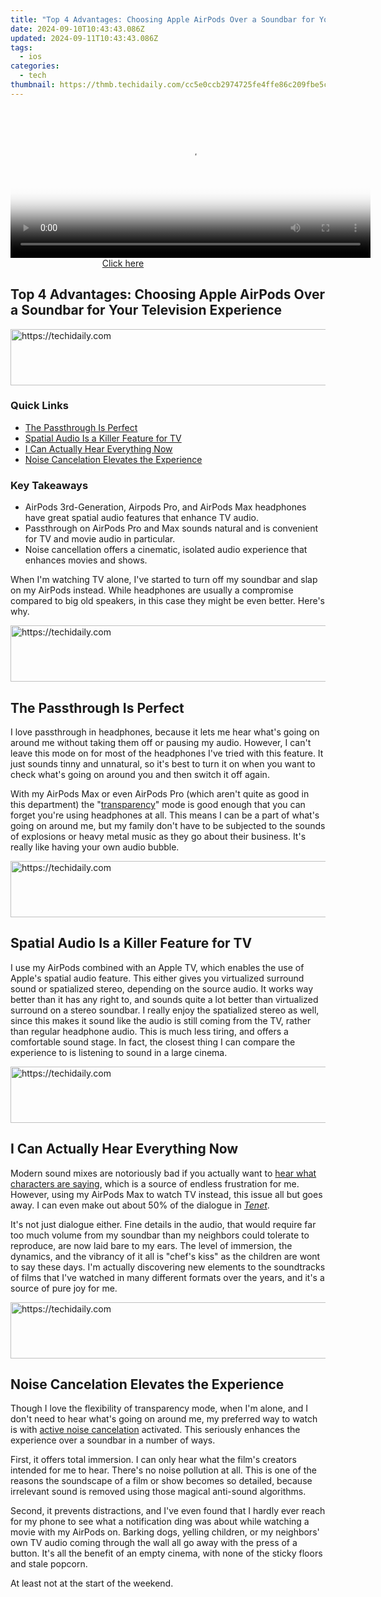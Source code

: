 ```yaml
---
title: "Top 4 Advantages: Choosing Apple AirPods Over a Soundbar for Your Television Experience"
date: 2024-09-10T10:43:43.086Z
updated: 2024-09-11T10:43:43.086Z
tags:
  - ios
categories:
  - tech
thumbnail: https://thmb.techidaily.com/cc5e0ccb2974725fe4ffe86c209fbe5c027a26cc8f4a4bedddf4dd27e4096c3f.jpg
---
```






<!-- affiliate ads begin -->
<span id="1983552">
					<video width="576" height="240" style="cursor:pointer"
           poster="//a.impactradius-go.com/display-clicktoplayimage/1983552.png"
           onclick="if(!this.playClicked){this.play();this.setAttribute('controls',true);this.playClicked=true;}">
	   <source src="//a.impactradius-go.com/display-ad/22993-1983552">
	   <img src="//a.impactradius-go.com/display-clicktoplayimage/1983552.png" style="border: none; height: 100%; width: 100%; object-fit: contain">
	</video>
	<div style="width:360px;text-align:center"><a href="javascript:window.open(decodeURIComponent('https%3A%2F%2Fhomestyler.sjv.io%2Fc%2F5597632%2F1983552%2F22993'), '_blank');void(0);">Click here</a></div>
</span>
<img height="0" width="0" src="https://imp.pxf.io/i/5597632/1983552/22993" style="position:absolute;visibility:hidden;" border="0" />
<!-- affiliate ads end -->




## Top 4 Advantages: Choosing Apple AirPods Over a Soundbar for Your Television Experience





<!-- affiliate ads begin -->
<a href="https://appsumo.8odi.net/c/5597632/2130875/7443" target="_top" id="2130875">
  <img src="//a.impactradius-go.com/display-ad/7443-2130875" border="0" alt="https://techidaily.com" width="728" height="90"/>
</a>
<img height="0" width="0" src="https://appsumo.8odi.net/i/5597632/2130875/7443" style="position:absolute;visibility:hidden;" border="0" />
<!-- affiliate ads end -->




### Quick Links

* [The Passthrough Is Perfect](https://instagram-clips.techidaily.com/2024-approved-boosting-view-speed-for-instagram-media-content/)
* [Spatial Audio Is a Killer Feature for TV](https://sim-unlock.techidaily.com/in-2024-how-to-unlock-sim-cards-of-honor-magic-v2-without-puk-codes-by-drfone-android/)
* [I Can Actually Hear Everything Now](https://extra-support.techidaily.com/mastering-green-screen-techniques-in-kinemaster-a-step-by-step-guide-for-2024/)
* [Noise Cancelation Elevates the Experience](https://visual-screen-recording.techidaily.com/2024-approved-from-basics-to-brilliance-mastering-the-art-of-macbook-air-screen-capture/)

### Key Takeaways

* AirPods 3rd-Generation, Airpods Pro, and AirPods Max headphones have great spatial audio features that enhance TV audio.
* Passthrough on AirPods Pro and Max sounds natural and is convenient for TV and movie audio in particular.
* Noise cancellation offers a cinematic, isolated audio experience that enhances movies and shows.

 When I'm watching TV alone, I've started to turn off my soundbar and slap on my AirPods instead. While headphones are usually a compromise compared to big old speakers, in this case they might be even better. Here's why.





<!-- affiliate ads begin -->
<a href="https://ephamedtechinc.pxf.io/c/5597632/2135474/26400" target="_top" id="2135474">
  <img src="//a.impactradius-go.com/display-ad/26400-2135474" border="0" alt="https://techidaily.com" width="600" height="90"/>
</a>
<img height="0" width="0" src="https://ephamedtechinc.pxf.io/i/5597632/2135474/26400" style="position:absolute;visibility:hidden;" border="0" />
<!-- affiliate ads end -->




##  The Passthrough Is Perfect

 I love passthrough in headphones, because it lets me hear what's going on around me without taking them off or pausing my audio. However, I can't leave this mode on for most of the headphones I've tried with this feature. It just sounds tinny and unnatural, so it's best to turn it on when you want to check what's going on around you and then switch it off again.

 With my AirPods Max or even AirPods Pro (which aren't quite as good in this department) the "[transparency](https://some-techniques.techidaily.com/filmmakers-companion-the-finest-15-gopro-cine-luts-unveiled-for-2024/)" mode is good enough that you can forget you're using headphones at all. This means I can be a part of what's going on around me, but my family don't have to be subjected to the sounds of explosions or heavy metal music as they go about their business. It's really like having your own audio bubble.





<!-- affiliate ads begin -->
<a href="https://unicoeye.pxf.io/c/5597632/2134497/18498" target="_top" id="2134497">
  <img src="//a.impactradius-go.com/display-ad/18498-2134497" border="0" alt="https://techidaily.com" width="728" height="90"/>
</a>
<img height="0" width="0" src="https://unicoeye.pxf.io/i/5597632/2134497/18498" style="position:absolute;visibility:hidden;" border="0" />
<!-- affiliate ads end -->




##  Spatial Audio Is a Killer Feature for TV

 I use my AirPods combined with an Apple TV, which enables the use of Apple's spatial audio feature. This either gives you virtualized surround sound or spatialized stereo, depending on the source audio. It works way better than it has any right to, and sounds quite a lot better than virtualized surround on a stereo soundbar. I really enjoy the spatialized stereo as well, since this makes it sound like the audio is still coming from the TV, rather than regular headphone audio. This is much less tiring, and offers a comfortable sound stage. In fact, the closest thing I can compare the experience to is listening to sound in a large cinema.





<!-- affiliate ads begin -->
<a href="https://unicoeye.pxf.io/c/5597632/2134249/18498" target="_top" id="2134249">
  <img src="//a.impactradius-go.com/display-ad/18498-2134249" border="0" alt="https://techidaily.com" width="728" height="90"/>
</a>
<img height="0" width="0" src="https://unicoeye.pxf.io/i/5597632/2134249/18498" style="position:absolute;visibility:hidden;" border="0" />
<!-- affiliate ads end -->




##  I Can Actually Hear Everything Now

 Modern sound mixes are notoriously bad if you actually want to [hear what characters are saying](https://blog-min.techidaily.com/how-to-restore-missing-photos-files-from-oppo-a18-by-fonelab-android-recover-photos/), which is a source of endless frustration for me. However, using my AirPods Max to watch TV instead, this issue all but goes away. I can even make out about 50% of the dialogue in [_Tenet_](https://www.esquire.com/uk/culture/a33859053/tenet-sound-problems/).

 It's not just dialogue either. Fine details in the audio, that would require far too much volume from my soundbar than my neighbors could tolerate to reproduce, are now laid bare to my ears. The level of immersion, the dynamics, and the vibrancy of it all is "chef's kiss" as the children are wont to say these days. I'm actually discovering new elements to the soundtracks of films that I've watched in many different formats over the years, and it's a source of pure joy for me.





<!-- affiliate ads begin -->
<a href="https://appsumo.8odi.net/c/5597632/2118326/7443" target="_top" id="2118326">
  <img src="//a.impactradius-go.com/display-ad/7443-2118326" border="0" alt="https://techidaily.com" width="728" height="90"/>
</a>
<img height="0" width="0" src="https://appsumo.8odi.net/i/5597632/2118326/7443" style="position:absolute;visibility:hidden;" border="0" />
<!-- affiliate ads end -->




##  Noise Cancelation Elevates the Experience

 Though I love the flexibility of transparency mode, when I'm alone, and I don't need to hear what's going on around me, my preferred way to watch is with [active noise cancelation](https://facebook-clips.techidaily.com/updated-step-by-step-sharing-twitch-on-your-fb-page-for-2024/) activated. This seriously enhances the experience over a soundbar in a number of ways.

 First, it offers total immersion. I can only hear what the film's creators intended for me to hear. There's no noise pollution at all. This is one of the reasons the soundscape of a film or show becomes so detailed, because irrelevant sound is removed using those magical anti-sound algorithms.

 Second, it prevents distractions, and I've even found that I hardly ever reach for my phone to see what a notification ding was about while watching a movie with my AirPods on. Barking dogs, yelling children, or my neighbors' own TV audio coming through the wall all go away with the press of a button. It's all the benefit of an empty cinema, with none of the sticky floors and stale popcorn.

 At least not at the start of the weekend.

<ins class="adsbygoogle"
     style="display:block"
     data-ad-format="autorelaxed"
     data-ad-client="ca-pub-7571918770474297"
     data-ad-slot="1223367746"></ins>



<ins class="adsbygoogle"
     style="display:block"
     data-ad-client="ca-pub-7571918770474297"
     data-ad-slot="8358498916"
     data-ad-format="auto"
     data-full-width-responsive="true"></ins>










